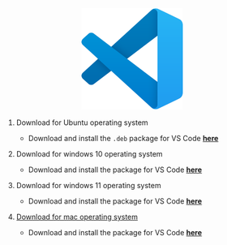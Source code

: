 <!-- markdownlint-disable -->
<p align="center">
  <img src="../Assets/vscode.svg">
</p>


1. Download for Ubuntu operating system
    - Download and install the `.deb` package for VS Code **[here](https://code.visualstudio.com/)**






2. Download for windows 10 operating system
    - Download and install the package for VS Code **[here](https://code.visualstudio.com/)**






3. Download for windows 11 operating system
    - Download and install the package for VS Code **[here](https://code.visualstudio.com/)**













































































































































































4. [Download for mac operating system](./#)
    - Download and install the package for VS Code **[here](https://code.visualstudio.com/)**


